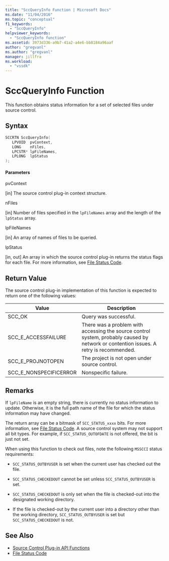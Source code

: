 ```yaml
---
title: "SccQueryInfo Function | Microsoft Docs"
ms.date: "11/04/2016"
ms.topic: "conceptual"
f1_keywords:
  - "SccQueryInfo"
helpviewer_keywords:
  - "SccQueryInfo function"
ms.assetid: 3973d336-a9b7-41a2-a4e6-bb8184a96aaf
author: "gregvanl"
ms.author: "gregvanl"
manager: jillfra
ms.workload:
  - "vssdk"
---
```

# SccQueryInfo Function
This function obtains status information for a set of selected files under source control.

## Syntax

```cpp
SCCRTN SccQueryInfo(
   LPVOID  pvContext,
   LONG    nFiles,
   LPCSTR* lpFileNames,
   LPLONG  lpStatus
);
```

#### Parameters
 pvContext

[in] The source control plug-in context structure.

 nFiles

[in] Number of files specified in the `lpFileNames` array and the length of the `lpStatus` array.

 lpFileNames

[in] An array of names of files to be queried.

 lpStatus

[in, out] An array in which the source control plug-in returns the status flags for each file. For more information, see [File Status Code](../extensibility/file-status-code-enumerator.md).

## Return Value
 The source control plug-in implementation of this function is expected to return one of the following values:

|Value|Description|
|-----------|-----------------|
|SCC_OK|Query was successful.|
|SCC_E_ACCESSFAILURE|There was a problem with accessing the source control system, probably caused by network or contention issues. A retry is recommended.|
|SCC_E_PROJNOTOPEN|The project is not open under source control.|
|SCC_E_NONSPECIFICERROR|Nonspecific failure.|

## Remarks
 If `lpFileName` is an empty string, there is currently no status information to update. Otherwise, it is the full path name of the file for which the status information may have changed.

 The return array can be a bitmask of `SCC_STATUS_xxxx` bits. For more information, see [File Status Code](../extensibility/file-status-code-enumerator.md). A source control system may not support all bit types. For example, if `SCC_STATUS_OUTOFDATE` is not offered, the bit is just not set.

 When using this function to check out files, note the following `MSSCCI` status requirements:

- `SCC_STATUS_OUTBYUSER` is set when the current user has checked out the file.

- `SCC_STATUS_CHECKEDOUT` cannot be set unless `SCC_STATUS_OUTBYUSER` is set.

- `SCC_STATUS_CHECKEDOUT` is only set when the file is checked-out into the designated working directory.

- If the file is checked-out by the current user into a directory other than the working directory, `SCC_STATUS_OUTBYUSER` is set but `SCC_STATUS_CHECKEDOUT` is not.

## See Also
- [Source Control Plug-in API Functions](../extensibility/source-control-plug-in-api-functions.md)
- [File Status Code](../extensibility/file-status-code-enumerator.md)